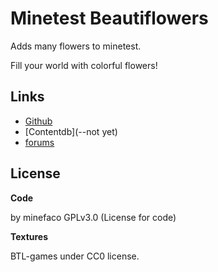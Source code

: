 # Minetest Beautiflowers

Adds many flowers to minetest.

Fill your world with colorful flowers!

## Links 

* [Github](https://github.com/minefaco/beautiflowers)
* [Contentdb](--not yet)
* [forums](https://forum.minetest.net/viewtopic.php?p=383571#p383571)

## License

__Code__

by minefaco GPLv3.0 (License for code)

__Textures__

BTL-games under CC0 license.
